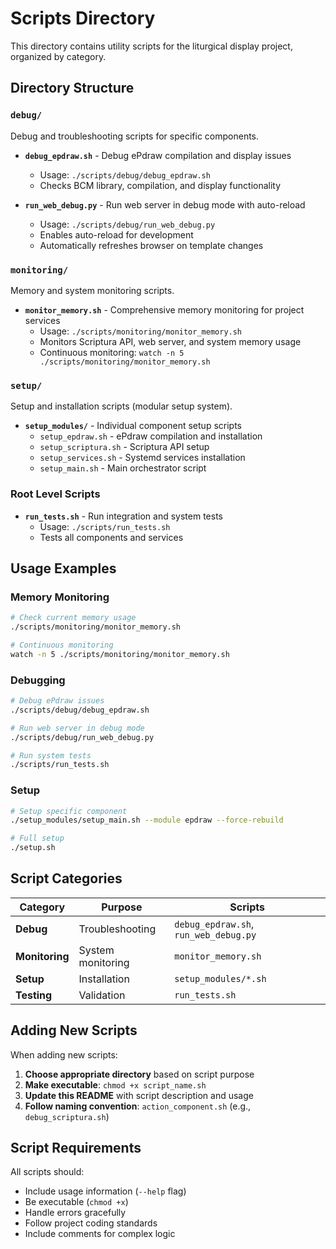 # Scripts Directory

This directory contains utility scripts for the liturgical display project, organized by category.

## Directory Structure

### `debug/`
Debug and troubleshooting scripts for specific components.

- **`debug_epdraw.sh`** - Debug ePdraw compilation and display issues
  - Usage: `./scripts/debug/debug_epdraw.sh`
  - Checks BCM library, compilation, and display functionality

- **`run_web_debug.py`** - Run web server in debug mode with auto-reload
  - Usage: `./scripts/debug/run_web_debug.py`
  - Enables auto-reload for development
  - Automatically refreshes browser on template changes

### `monitoring/`
Memory and system monitoring scripts.

- **`monitor_memory.sh`** - Comprehensive memory monitoring for project services
  - Usage: `./scripts/monitoring/monitor_memory.sh`
  - Monitors Scriptura API, web server, and system memory usage
  - Continuous monitoring: `watch -n 5 ./scripts/monitoring/monitor_memory.sh`

### `setup/`
Setup and installation scripts (modular setup system).

- **`setup_modules/`** - Individual component setup scripts
  - `setup_epdraw.sh` - ePdraw compilation and installation
  - `setup_scriptura.sh` - Scriptura API setup
  - `setup_services.sh` - Systemd services installation
  - `setup_main.sh` - Main orchestrator script

### Root Level Scripts
- **`run_tests.sh`** - Run integration and system tests
  - Usage: `./scripts/run_tests.sh`
  - Tests all components and services

## Usage Examples

### Memory Monitoring
```bash
# Check current memory usage
./scripts/monitoring/monitor_memory.sh

# Continuous monitoring
watch -n 5 ./scripts/monitoring/monitor_memory.sh
```

### Debugging
```bash
# Debug ePdraw issues
./scripts/debug/debug_epdraw.sh

# Run web server in debug mode
./scripts/debug/run_web_debug.py

# Run system tests
./scripts/run_tests.sh
```

### Setup
```bash
# Setup specific component
./setup_modules/setup_main.sh --module epdraw --force-rebuild

# Full setup
./setup.sh
```

## Script Categories

| Category | Purpose | Scripts |
|----------|---------|---------|
| **Debug** | Troubleshooting | `debug_epdraw.sh`, `run_web_debug.py` |
| **Monitoring** | System monitoring | `monitor_memory.sh` |
| **Setup** | Installation | `setup_modules/*.sh` |
| **Testing** | Validation | `run_tests.sh` |

## Adding New Scripts

When adding new scripts:

1. **Choose appropriate directory** based on script purpose
2. **Make executable**: `chmod +x script_name.sh`
3. **Update this README** with script description and usage
4. **Follow naming convention**: `action_component.sh` (e.g., `debug_scriptura.sh`)

## Script Requirements

All scripts should:
- Include usage information (`--help` flag)
- Be executable (`chmod +x`)
- Handle errors gracefully
- Follow project coding standards
- Include comments for complex logic
